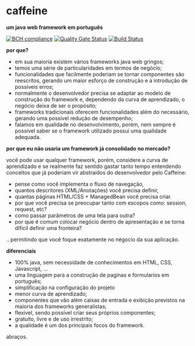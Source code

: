# caffeine
**um java web framework em português**

[![BCH compliance](https://bettercodehub.com/edge/badge/andersonfonseka/caffeine?branch=master)](https://bettercodehub.com/)
[![Quality Gate Status](https://sonarcloud.io/api/project_badges/measure?project=com.andersonfonseka%3Acaffeine&metric=alert_status)](https://sonarcloud.io/dashboard?id=com.andersonfonseka%3Acaffeine)
[![Build Status](https://travis-ci.org/andersonfonseka/caffeine.svg?branch=master)](https://travis-ci.org/andersonfonseka/caffeine)

**por que?**

- em sua maioria existem vários frameworks java web gringos; 
- temos uma série de particularidades em termos de negócio;
- funcionalidades que facilmente poderiam se tornar componentes são reescritos, gerando um maior esforço de construção e a introdução de possíveis erros;
- normalmente o desenvolvedor precisa se adaptar ao modelo de construção do framework e, dependendo da curva de aprendizado, o negócio deixa de ser o propósito;
- frameworks tradicionais oferecem funcionalidades além do necessário, gerando uma possivel redução de desempenho;
- falamos em qualidade no desenvolvimento, porém, nem sempre é possível saber se o framework utilizado possui uma qualidade adequada.

**por que eu não usaria um framework já consolidado no mercado?**

você pode usar qualquer framework, porém, considere a curva de aprendizado e se realmente faz sentido gastar tanto tempo entendendo conceitos
que já poderiam vir abstraídos do desenvolvedor pelo Caffeine:

- pense como você implementa o fluxo de navegação, 
- quantos descritores (XML/Anotações) você precisa definir, 
- quantas páginas HTML/CSS + ManagedBean você precisa criar.
- por que você precisa se preocupar tanto com escopos como: session, request, etc?
- como passar parâmetros de uma tela para outra?
- por que é comum colocar negócio dentro de apresentação e se torna difícil definir uma fronteira?

...permitindo que você foque exatamente no négocio da sua aplicação.

**diferenciais**

- 100% java, sem necessidade de conhecimentos em HTML, CSS, Javascript, ...
- uma linguagem para a construção de paginas e formularios em português;
- simplificação na configuração do projeto 
- menor curva de aprendizado;
- componentes que vão além caixas de entrada e exibição previstos na maioria dos frameworks generalistas;
- flexivel, sendo possível criar seus próprios componentes;
- gratuíto, livre e de uso irrestrito;
- a qualidade é um dos principais focos do framework. 

abraços.
